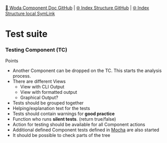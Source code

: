 [📁 Woda Component Doc GitHub](/cerulean-circle-unlimited-2cu/product/development/woda/woda-component-doc.md) | [🌐 Index Structure GitHub](/cerulean-circle-unlimited-2cu/product/development/woda/woda-component-doc/test-suite.md) | [🌐 Index Structure local SymLink](./test-suite.entry.md)

# Test suite

### Testing Component (TC)

Points

- Another Component can be dropped on the TC. This starts the analysis process.
- There are different Views
  - View with CLI Output
  - View with formatted output
  - Graphical Output?
- Tests should be grouped together
- Helping/explanation text for the tests
- Tests should contain warnings for **good practice**
- Function who runs **silent tests**. (return true/false)
- Action for testing should be available for all Component actions
- Additional defined Component tests defined in [Mocha](https://mochajs.org/) are also started
- It should be possible to check parts of the tree
